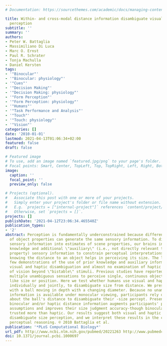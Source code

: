 ```yaml
---
# Documentation: https://sourcethemes.com/academic/docs/managing-content/

title: Within- and cross-modal distance information disambiguate visual size-change
  perception
subtitle: ''
summary: ''
authors:
- Peter W. Battaglia
- Massimiliano Di Luca
- Marc O. Ernst
- Paul R. Schrater
- Tonja Machulla
- Daniel Kersten
tags:
- '"Binocular"'
- '"Binocular: physiology"'
- '"Cues"'
- '"Decision Making"'
- '"Decision Making: physiology"'
- '"Form Perception"'
- '"Form Perception: physiology"'
- '"Humans"'
- '"Task Performance and Analysis"'
- '"Touch"'
- '"Touch: physiology"'
- '"Vision"'
categories: []
date: '2010-01-01'
lastmod: 2021-04-13T01:06:34+02:00
featured: false
draft: false

# Featured image
# To use, add an image named `featured.jpg/png` to your page's folder.
# Focal points: Smart, Center, TopLeft, Top, TopRight, Left, Right, BottomLeft, Bottom, BottomRight.
image:
  caption: ''
  focal_point: ''
  preview_only: false

# Projects (optional).
#   Associate this post with one or more of your projects.
#   Simply enter your project's folder or file name without extension.
#   E.g. `projects = ["internal-project"]` references `content/project/deep-learning/index.md`.
#   Otherwise, set `projects = []`.
projects: []
publishDate: '2021-04-12T23:06:34.465540Z'
publication_types:
- '2'
abstract: Perception is fundamentally underconstrained because different combinations
  of object properties can generate the same sensory information. To disambiguate
  sensory information into estimates of scene properties, our brains incorporate prior
  knowledge and additional \"auxiliary\" (i.e., not directly relevant to desired scene
  property) sensory information to constrain perceptual interpretations. For example,
  knowing the distance to an object helps in perceiving its size. The literature contains
  few demonstrations of the use of prior knowledge and auxiliary information in combined
  visual and haptic disambiguation and almost no examination of haptic disambiguation
  of vision beyond \"bistable\" stimuli. Previous studies have reported humans integrate
  multiple unambiguous sensations to perceive single, continuous object properties,
  like size or position. Here we test whether humans use visual and haptic information,
  individually and jointly, to disambiguate size from distance. We presented participants
  with a ball moving in depth with a changing diameter. Because no unambiguous distance
  information is available under monocular viewing, participants rely on prior assumptions
  about the ball's distance to disambiguate their -size percept. Presenting auxiliary
  binocular and/or haptic distance information augments participants' prior distance
  assumptions and improves their size judgment accuracy-though binocular cues were
  trusted more than haptic. Our results suggest both visual and haptic distance information
  disambiguate size perception, and we interpret these results in the context of probabilistic
  perceptual reasoning. © 2010 Battaglia et al.
publication: '*PLoS Computational Biology*'
url_pdf: http://www.ncbi.nlm.nih.gov/pubmed/20221263 http://www.pubmedcentral.nih.gov/articlerender.fcgi?artid=2832682&tool=pmcentrez&rendertype=abstract
doi: 10.1371/journal.pcbi.1000697
---
```

